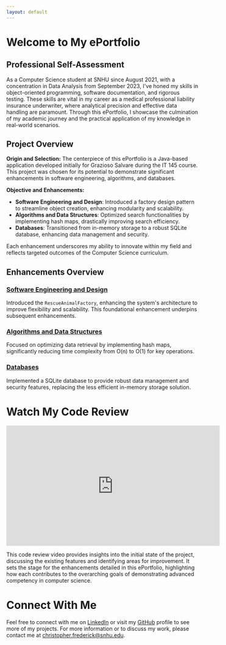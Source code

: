 ```yaml
---
layout: default
---
```


# Welcome to My ePortfolio

## Professional Self-Assessment
As a Computer Science student at SNHU since August 2021, with a concentration in Data Analysis from September 2023, I've honed my skills in object-oriented programming, software documentation, and rigorous testing. These skills are vital in my career as a medical professional liability insurance underwriter, where analytical precision and effective data handling are paramount. Through this ePortfolio, I showcase the culmination of my academic journey and the practical application of my knowledge in real-world scenarios.

## Project Overview
**Origin and Selection:** The centerpiece of this ePortfolio is a Java-based application developed initially for Grazioso Salvare during the IT 145 course. This project was chosen for its potential to demonstrate significant enhancements in software engineering, algorithms, and databases.

**Objective and Enhancements:**
- **Software Engineering and Design**: Introduced a factory design pattern to streamline object creation, enhancing modularity and scalability.
- **Algorithms and Data Structures**: Optimized search functionalities by implementing hash maps, drastically improving search efficiency.
- **Databases**: Transitioned from in-memory storage to a robust SQLite database, enhancing data management and security.

Each enhancement underscores my ability to innovate within my field and reflects targeted outcomes of the Computer Science curriculum.

## Enhancements Overview
### [Software Engineering and Design](./enhancement-one.html)
Introduced the `RescueAnimalFactory`, enhancing the system's architecture to improve flexibility and scalability. This foundational enhancement underpins subsequent enhancements.

### [Algorithms and Data Structures](./enhancement-two.html)
Focused on optimizing data retrieval by implementing hash maps, significantly reducing time complexity from O(n) to O(1) for key operations.

### [Databases](./enhancement-three.html)
Implemented a SQLite database to provide robust data management and security features, replacing the less efficient in-memory storage solution.

# Watch My Code Review
<iframe width="560" height="315" src="https://www.youtube.com/embed/Y4NkDoMdmSQ?si=N7-SUjTGfKBjds-H" title="Code Review" frameborder="0" allow="accelerometer; autoplay; clipboard-write; encrypted-media; gyroscope; picture-in-picture; web-share" referrerpolicy="strict-origin-when-cross-origin" allowfullscreen></iframe>

This code review video provides insights into the initial state of the project, discussing the existing features and identifying areas for improvement. It sets the stage for the enhancements detailed in this ePortfolio, highlighting how each contributes to the overarching goals of demonstrating advanced competency in computer science.

# Connect With Me
Feel free to connect with me on [LinkedIn](https://www.linkedin.com/in/cfrederick23) or visit my [GitHub](https://github.com/cfrederick23) profile to see more of my projects. For more information or to discuss my work, please contact me at [christopher.frederick@snhu.edu](mailto:christopher.frederick@snhu.edu).

